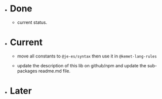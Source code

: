- # Done

    - current status.

- # Current

    - move all constants to `@je-es/syntax` then use it in `@kemet-lang-rules`

    - update the description of this lib on github/npm and update the sub-packages readme.md file.

- # Later

